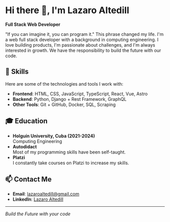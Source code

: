 # Hi there 👋, I'm Lazaro Altedill

**Full Stack Web Developer**

"If you can imagine it, you can program it." This phrase changed my life. I'm a web full stack developer with a background in computing engineering. I love building products, I'm passionate about challenges, and I'm always interested in growth. We have the responsibility to build the future with our code.

## 🌟 Skills
Here are some of the technologies and tools I work with:

- **Frontend**: HTML, CSS, JavaScript, TypeScript, React, Vue, Astro
- **Backend**: Python, Django + Rest Framework, GraphQL
- **Other Tools**: Git + GitHub, Docker, SQL, Scraping

## 🎓 Education

- **Holguín University, Cuba (2021-2024)**  
  Computing Engineering
- **Autodidact**  
  Most of my programming skills have been self-taught.
- **Platzi**  
  I constantly take courses on Platzi to increase my skills. 

## 📫 Contact Me
- **Email**: lazaroaltedill@gmail.com
- **LinkedIn**: <a href="https://linkedin.com/in/lazaro-altedill-546453231" target="_blank" rel="noopener noreferrer">Lazaro Altedill</a>

---

*Build the Future with your code*
